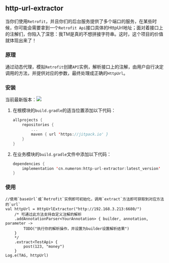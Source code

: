 ## http-url-extractor

当你们使用`Retrofit`，并且你们的后台服务提供了多个端口的服务，在某些时候，你可能会需要拿到一个`Retrofit Api`接口具体的HttpUrl地址；面对着接口上的注解们，你陷入了深思：我TM是真的不想拼接字符串。这时，这个项目的价值就体现出来了！


### 原理

通过动态代理，模拟`Retrofit`创建`API`实例，解析接口上的注解，由用户自行决定调用的方法，并提供对应的参数，最终处理成正确的`HttpUrl`。

### 安装

当前最新版本：[![](https://jitpack.io/v/cn.numeron/http-url-extractor.svg)](https://jitpack.io/#cn.numeron/http-url-extractor)

1. 在根模块的`build.gradle`的适当位置添加以下代码：
    ```kotlin
    allprojects {
        repositories {
            ...
            maven { url 'https://jitpack.io' }
        }
    }
   ```

2. 在业务模块的`build.gradle`文件中添加以下代码：
    ```kotlin
    dependencies {
        implementation 'cn.numeron:http-url-extractor:latest_version'
    }
    ```

### 使用

    //使用`baseUrl`或`Retrofit`实例即可初始化，调用`extract`方法即可获取到对应方法的`url`
    val httpUrl = HttpUrlExtractor("http://192.168.3.213:6680/")
        /* 可通过此方法支持自定义注解的解析
        .addAnnotationParser<YourAnnotation> { builder, annotation, parameter ->
            TODO("执行你的解析操作，并设置为builder设置解析结果")
        }
        */
        .extract<TestApi> {
            post(123, "money")
        }
    Log.e(TAG, httpUrl)
	
